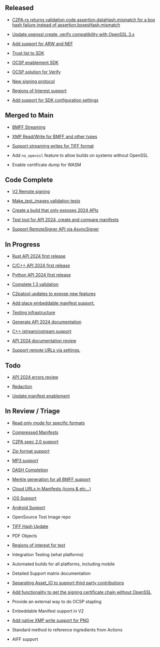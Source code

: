 <h2 id="released">Released</h2>

<ul>
  <li>
    <p><a href="https://github.com/contentauth/c2pa-rs/issues/328" target="_blank">C2PA-rs returns validation code assertion.dataHash.mismatch for a box hash failure instead of assertion.boxesHash.mismatch</a></p>
  </li>
  <li>
    <p><a href="https://github.com/contentauth/c2pa-rs/issues/350" target="_blank">Update openssl create, verify compatibility with OpenSSL 3.x</a></p>
  </li>
  <li>
    <p><a href="https://github.com/contentauth/c2pa-rs/pull/355" target="_blank">Add support for ARW and NEF</a></p>
  </li>
  <li>
    <p><a href="https://github.com/contentauth/c2pa-rs/issues/377" target="_blank">Trust list to SDK</a></p>
  </li>
  <li>
    <p><a href="https://github.com/contentauth/c2pa-rs/issues/378" target="_blank">OCSP enablement SDK</a></p>
  </li>
  <li>
    <p><a href="https://github.com/contentauth/c2pa-rs/issues/380" target="_blank">OCSP solution for Verify</a></p>
  </li>
  <li>
    <p><a href="https://github.com/contentauth/c2pa-rs/issues/399" target="_blank">New signing protocol</a></p>
  </li>
  <li>
    <p><a href="https://github.com/contentauth/c2pa-rs/issues/395" target="_blank">Regions of Interest support</a></p>
  </li>
  <li>
    <p><a href="https://github.com/contentauth/c2pa-rs/issues/413" target="_blank">Add support for SDK configuration settings</a></p>
  </li>
</ul>

<h2 id="merged-to-main">Merged to Main</h2>

<ul>
  <li>
    <p><a href="https://github.com/contentauth/c2pa-rs/issues/389" target="_blank">BMFF Streaming</a></p>
  </li>
  <li>
    <p><a href="https://github.com/contentauth/c2pa-rs/issues/391" target="_blank">XMP Read/Write for BMFF and other types</a></p>
  </li>
  <li>
    <p><a href="https://github.com/contentauth/c2pa-rs/issues/414" target="_blank">Support streaming writes for TIFF format</a></p>
  </li>
  <li>
    <p>Add <code class="language-plaintext highlighter-rouge">no_openssl</code> feature to allow builds on systems without OpenSSL</p>
  </li>
  <li>
    <p>Enable certificate dump for WASM</p>
  </li>
</ul>

<h2 id="code-complete">Code Complete</h2>

<ul>
  <li>
    <p><a href="https://github.com/contentauth/c2pa-rs/issues/374" target="_blank">V2 Remote signing</a></p>
  </li>
  <li>
    <p><a href="https://github.com/contentauth/c2pa-rs/issues/412" target="_blank">Make_test_images validation tests</a></p>
  </li>
  <li>
    <p><a href="https://github.com/contentauth/c2pa-rs/issues/454" target="_blank">Create a build that only exposes 2024 APIs</a></p>
  </li>
  <li>
    <p><a href="https://github.com/contentauth/c2pa-rs/issues/451" target="_blank">Test tool for API 2024, create and compare manifests</a></p>
  </li>
  <li>
    <p><a href="https://github.com/contentauth/c2pa-rs/issues/449" target="_blank">Support RemoteSigner API via AsyncSigner</a></p>
  </li>
</ul>

<h2 id="in-progress">In Progress</h2>

<ul>
  <li>
    <p><a href="https://github.com/contentauth/c2pa-rs/issues/384" target="_blank">Rust API 2024 first release</a></p>
  </li>
  <li>
    <p><a href="https://github.com/contentauth/c2pa-c/issues/11" target="_blank">C/C++ API 2024 first release</a></p>
  </li>
  <li>
    <p><a href="https://github.com/contentauth/c2pa-python/issues/13" target="_blank">Python API 2024 first release</a></p>
  </li>
  <li>
    <p><a href="https://github.com/contentauth/c2pa-rs/issues/376" target="_blank">Complete 1.3 validation</a></p>
  </li>
  <li>
    <p><a href="https://github.com/contentauth/c2patool/issues/166" target="_blank">C2patool updates to expose new features</a></p>
  </li>
  <li>
    <p><a href="https://github.com/contentauth/c2pa-rs/issues/422" target="_blank">Add place embeddable manifest support.</a></p>
  </li>
  <li>
    <p><a href="https://github.com/contentauth/c2pa-rs/issues/396" target="_blank">Testing infrastructure</a></p>
  </li>
  <li>
    <p><a href="https://github.com/contentauth/c2pa-rs/issues/453" target="_blank">Generate API 2024 documentation</a></p>
  </li>
  <li>
    <p><a href="https://github.com/contentauth/c2pa-c/issues/12" target="_blank">C++ istream/ostream support</a></p>
  </li>
  <li>
    <p><a href="https://github.com/contentauth/c2pa-rs/issues/455" target="_blank">API 2024 documentation review</a></p>
  </li>
  <li>
    <p><a href="https://github.com/contentauth/c2pa-rs/issues/456" target="_blank">Support remote URLs via settings.</a></p>
  </li>
</ul>

<h2 id="todo">Todo</h2>

<ul>
  <li>
    <p><a href="https://github.com/contentauth/c2pa-rs/issues/452" target="_blank">API 2024 errors review</a></p>
  </li>
  <li>
    <p><a href="https://github.com/contentauth/c2pa-rs/issues/375" target="_blank">Redaction</a></p>
  </li>
  <li>
    <p><a href="https://github.com/contentauth/c2pa-rs/issues/379" target="_blank">Update manifest enablement</a></p>
  </li>
</ul>

<h2 id="in-review--triage">In Review / Triage</h2>

<ul>
  <li>
    <p><a href="https://github.com/contentauth/c2pa-rs/issues/381" target="_blank">Read only mode for specific formats</a></p>
  </li>
  <li>
    <p><a href="https://github.com/contentauth/c2pa-rs/issues/382" target="_blank">Compressed Manifests</a></p>
  </li>
  <li>
    <p><a href="https://github.com/contentauth/c2pa-rs/issues/383" target="_blank">C2PA spec 2.0 support</a></p>
  </li>
  <li>
    <p><a href="https://github.com/contentauth/c2pa-rs/issues/406" target="_blank">Zip format support</a></p>
  </li>
  <li>
    <p><a href="https://github.com/contentauth/c2pa-rs/issues/367" target="_blank">MP3 support</a></p>
  </li>
  <li>
    <p><a href="https://github.com/contentauth/c2pa-rs/issues/387" target="_blank">DASH Completion</a></p>
  </li>
  <li>
    <p><a href="https://github.com/contentauth/c2pa-rs/issues/388" target="_blank">Merkle generation for all BMFF support</a></p>
  </li>
  <li>
    <p><a href="https://github.com/contentauth/c2pa-rs/issues/390" target="_blank">Cloud URLs in Manifests (icons &amp; etc…)</a></p>
  </li>
  <li>
    <p><a href="https://github.com/contentauth/c2pa-rs/issues/392" target="_blank">iOS Support</a></p>
  </li>
  <li>
    <p><a href="https://github.com/contentauth/c2pa-rs/issues/393" target="_blank">Android Support</a></p>
  </li>
  <li>
    <p>OpenSource Test Image repo</p>
  </li>
  <li>
    <p><a href="https://github.com/contentauth/c2pa-rs/issues/394" target="_blank">TIFF Hash Update</a></p>
  </li>
  <li>
    <p>PDF Objects</p>
  </li>
  <li>
    <p><a href="https://github.com/contentauth/c2pa-rs/issues/397" target="_blank">Regions of interest for text</a></p>
  </li>
  <li>
    <p>Integration Testing (what platforms)</p>
  </li>
  <li>
    <p>Automated builds for all platforms, including mobile</p>
  </li>
  <li>
    <p>Detailed Support matrix documentation</p>
  </li>
  <li>
    <p><a href="https://github.com/contentauth/c2pa-rs/issues/398" target="_blank">Separating Asset_IO to support third party contributions</a></p>
  </li>
  <li>
    <p><a href="https://github.com/contentauth/c2pa-rs/issues/447" target="_blank">Add functionality to get the signing certificate chain without OpenSSL</a></p>
  </li>
  <li>
    <p>Provide an external way to do OCSP stapling</p>
  </li>
  <li>
    <p>Embeddable Manifest support in V2</p>
  </li>
  <li>
    <p><a href="https://github.com/contentauth/c2pa-rs/issues/432" target="_blank">Add native XMP write support for PNG</a></p>
  </li>
  <li>
    <p>Standard method to reference ingredients from Actions</p>
  </li>
  <li>
    <p>AIFF support</p>
  </li>
</ul>